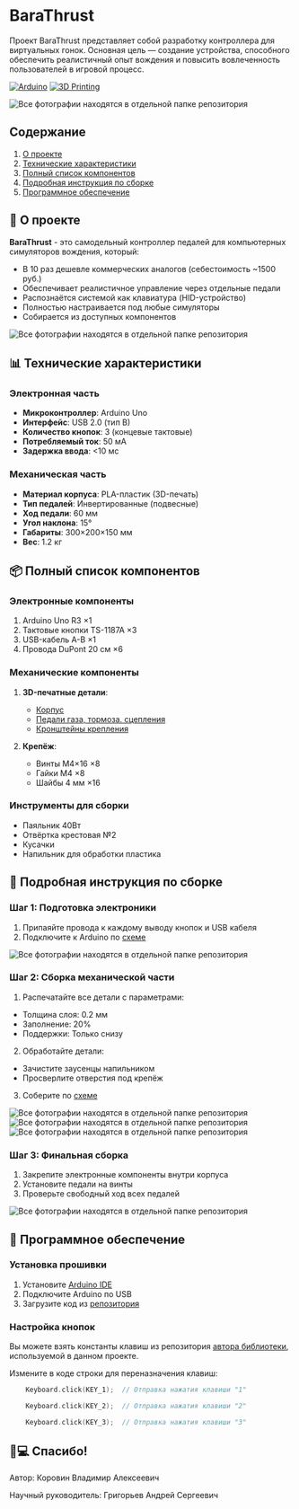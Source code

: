 # BaraThrust
Проект BaraThrust представляет собой разработку контроллера для виртуальных гонок. Основная цель — создание устройства, способного обеспечить реалистичный опыт вождения и повысить вовлеченность пользователей в игровой процесс.

[![Arduino](https://img.shields.io/badge/Arduino-Uno-00979D?logo=arduino)](https://www.arduino.cc/)
[![3D Printing](https://img.shields.io/badge/3D-Printing-FF6F00?logo=prusa)](https://www.prusa3d.com/)

![Все фотографии находятся в отдельной папке репозитория](https://github.com/pannax/BaraThrust/blob/main/photos/BaraThrust.%20%D0%A4%D0%BE%D1%82%D0%BE%D0%B3%D1%80%D0%B0%D1%84%D0%B8%D1%8F%201..jpg)


## Содержание
1. [О проекте](#-о-проекте)
2. [Технические характеристики](#-технические-характеристики)
3. [Полный список компонентов](#-полный-список-компонентов)
4. [Подробная инструкция по сборке](#-подробная-инструкция-по-сборке)
5. [Программное обеспечение](#-программное-обеспечение)

## 🚀 О проекте

**BaraThrust** - это самодельный контроллер педалей для компьютерных симуляторов вождения, который:
- В 10 раз дешевле коммерческих аналогов (себестоимость ~1500 руб.)
- Обеспечивает реалистичное управление через отдельные педали
- Распознаётся системой как клавиатура (HID-устройство)
- Полностью настраивается под любые симуляторы
- Собирается из доступных компонентов

![Все фотографии находятся в отдельной папке репозитория](https://github.com/pannax/BaraThrust/blob/main/photos/BaraThrust.%20%D0%A4%D0%BE%D1%82%D0%BE%D0%B3%D1%80%D0%B0%D1%84%D0%B8%D1%8F%203..jpg)


## 📊 Технические характеристики

### Электронная часть
- **Микроконтроллер**: Arduino Uno
- **Интерфейс**: USB 2.0 (тип B)
- **Количество кнопок**: 3 (концевые тактовые)
- **Потребляемый ток**: 50 мА
- **Задержка ввода**: <10 мс

### Механическая часть
- **Материал корпуса**: PLA-пластик (3D-печать)
- **Тип педалей**: Инвертированные (подвесные)
- **Ход педали**: 60 мм
- **Угол наклона**: 15°
- **Габариты**: 300×200×150 мм
- **Вес**: 1.2 кг

## 📦 Полный список компонентов

### Электронные компоненты
1. Arduino Uno R3 ×1
2. Тактовые кнопки TS-1187A ×3
3. USB-кабель A-B ×1
4. Провода DuPont 20 см ×6

### Механические компоненты
1. **3D-печатные детали**:
   - [Корпус](https://github.com/pannax/BaraThrust/blob/main/models/BaraThrust.%20%D0%A4%D1%80%D0%B0%D0%B3%D0%BC%D0%B5%D0%BD%D1%82.dxf)
   - [Педали газа, тормоза. сцепления](https://github.com/pannax/BaraThrust/tree/main/models)
   - [Кронштейны крепления](https://github.com/pannax/BaraThrust/blob/main/models/Attaching_Buttons.stl)

2. **Крепёж**:
   - Винты M4×16 ×8
   - Гайки M4 ×8
   - Шайбы 4 мм ×16

### Инструменты для сборки
- Паяльник 40Вт
- Отвёртка крестовая №2
- Кусачки
- Напильник для обработки пластика


## 🔧 Подробная инструкция по сборке

### Шаг 1: Подготовка электроники
1. Припаяйте провода к каждому выводу кнопок и USB кабеля
2. Подключите к Arduino по [схеме](https://github.com/pannax/BaraThrust/tree/main/photos)

![Все фотографии находятся в отдельной папке репозитория](https://github.com/pannax/BaraThrust/blob/main/photos/BaraThrust.%20%D0%A4%D0%BE%D1%82%D0%BE%D0%B3%D1%80%D0%B0%D1%84%D0%B8%D1%8F%202..jpg)


### Шаг 2: Сборка механической части
1. Распечатайте все детали с параметрами:
- Толщина слоя: 0.2 мм
- Заполнение: 20%
- Поддержки: Только снизу

2. Обработайте детали:
- Зачистите заусенцы напильником
- Просверлите отверстия под крепёж

3. Соберите по [схеме](https://github.com/pannax/BaraThrust/blob/main/models/%D0%A1%D0%B1%D0%BE%D1%80%D0%BA%D0%B0.zip)

![Все фотографии находятся в отдельной папке репозитория](https://github.com/pannax/BaraThrust/blob/main/photos/BaraThrust.%20%D0%A4%D0%BE%D1%82%D0%BE%D0%B3%D1%80%D0%B0%D1%84%D0%B8%D1%8F%2010..png)
![Все фотографии находятся в отдельной папке репозитория](https://github.com/pannax/BaraThrust/blob/main/photos/BaraThrust.%20%D0%A4%D0%BE%D1%82%D0%BE%D0%B3%D1%80%D0%B0%D1%84%D0%B8%D1%8F%208..png)
![Все фотографии находятся в отдельной папке репозитория](https://github.com/pannax/BaraThrust/blob/main/photos/BaraThrust.%20%D0%A4%D0%BE%D1%82%D0%BE%D0%B3%D1%80%D0%B0%D1%84%D0%B8%D1%8F%209..png)


### Шаг 3: Финальная сборка
1. Закрепите электронные компоненты внутри корпуса
2. Установите педали на винты
3. Проверьте свободный ход всех педалей

![Все фотографии находятся в отдельной папке репозитория](https://github.com/pannax/BaraThrust/blob/main/photos/BaraThrust.%20%D0%A4%D0%BE%D1%82%D0%BE%D0%B3%D1%80%D0%B0%D1%84%D0%B8%D1%8F%2011..png)

## 💾 Программное обеспечение

### Установка прошивки
1. Установите [Arduino IDE](https://www.arduino.cc/en/software)
2. Подключите Arduino по USB
3. Загрузите код из [репозитория](https://github.com/pannax/BaraThrust/blob/main/BaraThrust.ino)

### Настройка кнопок
Вы можете взять константы клавиш из репозитория [автора библиотеки](https://github.com/GyverLibs/EasyHID?tab=readme-ov-file#%D0%BA%D0%BE%D0%BD%D1%81%D1%82%D0%B0%D0%BD%D1%82%D1%8B-%D0%BA%D0%BB%D0%B0%D0%B2%D0%B8%D1%88), используемой в данном проекте. 

Измените в коде строки для переназначения клавиш:
```cpp
    Keyboard.click(KEY_1);  // Отправка нажатия клавиши "1"

    Keyboard.click(KEY_2);  // Отправка нажатия клавиши "2"

    Keyboard.click(KEY_3);  // Отправка нажатия клавиши "3"
```
## 👨💻 Спасибо!

Автор: Коровин Владимир Алексеевич

Научный руководитель: Григорьев Андрей Сергеевич

